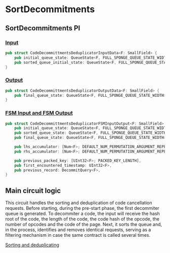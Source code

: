 # SortDecommitments

## SortDecommitments PI

### [Input](https://github.com/matter-labs/era-zkevm_circuits/blob/4fba537ccecc238e2da9c80844dc8c185e42466f/src/sort_decommittment_requests/input.rs#L62)

```rust
pub struct CodeDecommittmentsDeduplicatorInputData<F: SmallField> {
    pub initial_queue_state: QueueState<F, FULL_SPONGE_QUEUE_STATE_WIDTH>,
    pub sorted_queue_initial_state: QueueState<F, FULL_SPONGE_QUEUE_STATE_WIDTH>,
}
```

### [Output](https://github.com/matter-labs/era-zkevm_circuits/blob/4fba537ccecc238e2da9c80844dc8c185e42466f/src/sort_decommittment_requests/input.rs#L81)

```rust
pub struct CodeDecommittmentsDeduplicatorOutputData<F: SmallField> {
    pub final_queue_state: QueueState<F, FULL_SPONGE_QUEUE_STATE_WIDTH>,
}
```

### [FSM Input and FSM Output](https://github.com/matter-labs/era-zkevm_circuits/blob/4fba537ccecc238e2da9c80844dc8c185e42466f/src/sort_decommittment_requests/input.rs#L26)

```rust
pub struct CodeDecommittmentsDeduplicatorFSMInputOutput<F: SmallField> {
    pub initial_queue_state: QueueState<F, FULL_SPONGE_QUEUE_STATE_WIDTH>,
    pub sorted_queue_state: QueueState<F, FULL_SPONGE_QUEUE_STATE_WIDTH>,
    pub final_queue_state: QueueState<F, FULL_SPONGE_QUEUE_STATE_WIDTH>,

    pub lhs_accumulator: [Num<F>; DEFAULT_NUM_PERMUTATION_ARGUMENT_REPETITIONS],
    pub rhs_accumulator: [Num<F>; DEFAULT_NUM_PERMUTATION_ARGUMENT_REPETITIONS],

    pub previous_packed_key: [UInt32<F>; PACKED_KEY_LENGTH],
    pub first_encountered_timestamp: UInt32<F>,
    pub previous_record: DecommitQuery<F>,
}
```

## Main circuit logic

This circuit handles the sorting and deduplication of code cancellation requests. Before starting, during the pre-start phase, the first decommiter queue is generated. To decommiter a code, the input will receive the hash root of the code, the length of the code, the code hash of the opcode, the number of opcodes and the code of the page. Next, it sorts the queue and, in the process, identifies and removes identical requests, serving as a filtering mechanism in case the same contract is called several times.

[Sorting and deduplicating](SortDecommitments%208b6c67c18d4b456a835ddbe87fd0175e/Sorting%20and%20deduplicating%2068cc6e7170ef4d44aa1b1c33ff037d32.md)